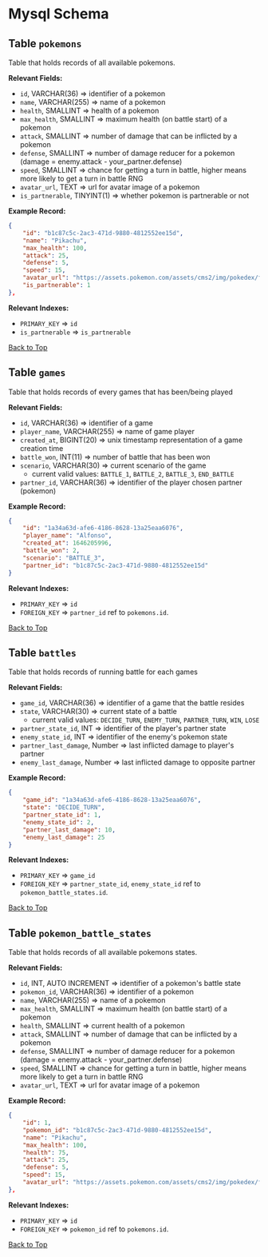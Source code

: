 # Mysql Schema

## Table `pokemons`

Table that holds records of all available pokemons.

**Relevant Fields:**

- `id`, VARCHAR(36) => identifier of a pokemon
- `name`, VARCHAR(255) => name of a pokemon
- `health`, SMALLINT => health of a pokemon
- `max_health`, SMALLINT => maximum health (on battle start) of a pokemon
- `attack`, SMALLINT => number of damage that can be inflicted by a pokemon
- `defense`, SMALLINT => number of damage reducer for a pokemon (damage = enemy.attack - your_partner.defense)
- `speed`, SMALLINT => chance for getting a turn in battle, higher means more likely to get a turn in battle RNG
- `avatar_url`, TEXT => url for avatar image of a pokemon
- `is_partnerable`, TINYINT(1) => whether pokemon is partnerable or not

**Example Record:**

```json
{
    "id": "b1c87c5c-2ac3-471d-9880-4812552ee15d",
    "name": "Pikachu",
    "max_health": 100,
    "attack": 25,
    "defense": 5,
    "speed": 15,
    "avatar_url": "https://assets.pokemon.com/assets/cms2/img/pokedex/full/025.png",
    "is_partnerable": 1
},
```

**Relevant Indexes:**

- `PRIMARY_KEY` => `id`
- `is_partnerable` => `is_partnerable`

[Back to Top](#mysql-schema)

## Table `games`

Table that holds records of every games that has been/being played

**Relevant Fields:**

- `id`, VARCHAR(36) => identifier of a game
- `player_name`, VARCHAR(255) => name of game player
- `created_at`, BIGINT(20) => unix timestamp representation of a game creation time
- `battle_won`, INT(11) => number of battle that has been won
- `scenario`, VARCHAR(30) => current scenario of the game
  - current valid values: `BATTLE_1`, `BATTLE_2`, `BATTLE_3`, `END_BATTLE`
- `partner_id`, VARCHAR(36) => identifier of the player chosen partner (pokemon)

**Example Record:**

```json
{
    "id": "1a34a63d-afe6-4186-8628-13a25eaa6076",
    "player_name": "Alfonso",
    "created_at": 1646205996,
    "battle_won": 2,
    "scenario": "BATTLE_3",
    "partner_id": "b1c87c5c-2ac3-471d-9880-4812552ee15d"
}
```

**Relevant Indexes:**

- `PRIMARY_KEY` => `id`
- `FOREIGN_KEY` => `partner_id` ref to `pokemons.id`.

[Back to Top](#mysql-schema)

## Table `battles`

Table that holds records of running battle for each games

**Relevant Fields:**

- `game_id`, VARCHAR(36) => identifier of a game that the battle resides
- `state`, VARCHAR(30) => current state of a battle
  - current valid values: `DECIDE_TURN`, `ENEMY_TURN`, `PARTNER_TURN`, `WIN`, `LOSE`
- `partner_state_id`, INT => identifier of the player's partner state
- `enemy_state_id`, INT => identifier of the enemy's pokemon state
- `partner_last_damage`, Number => last inflicted damage to player's partner
- `enemy_last_damage`, Number => last inflicted damage to opposite partner

**Example Record:**

```json
{
    "game_id": "1a34a63d-afe6-4186-8628-13a25eaa6076",
    "state": "DECIDE_TURN",
    "partner_state_id": 1,
    "enemy_state_id": 2,
    "partner_last_damage": 10,
    "enemy_last_damage": 25
}
```

**Relevant Indexes:**

- `PRIMARY_KEY` => `game_id`
- `FOREIGN_KEY` => `partner_state_id`, `enemy_state_id` ref to `pokemon_battle_states.id`.

[Back to Top](#mysql-schema)

## Table `pokemon_battle_states`

Table that holds records of all available pokemons states.

**Relevant Fields:**

- `id`, INT, AUTO INCREMENT => identifier of a pokemon's battle state
- `pokemon_id`, VARCHAR(36) => identifier of a pokemon
- `name`, VARCHAR(255) => name of a pokemon
- `max_health`, SMALLINT => maximum health (on battle start) of a pokemon
- `health`, SMALLINT => current health of a pokemon
- `attack`, SMALLINT => number of damage that can be inflicted by a pokemon
- `defense`, SMALLINT => number of damage reducer for a pokemon (damage = enemy.attack - your_partner.defense)
- `speed`, SMALLINT => chance for getting a turn in battle, higher means more likely to get a turn in battle RNG
- `avatar_url`, TEXT => url for avatar image of a pokemon

**Example Record:**

```json
{
    "id": 1,
    "pokemon_id": "b1c87c5c-2ac3-471d-9880-4812552ee15d",
    "name": "Pikachu",
    "max_health": 100,
    "health": 75,
    "attack": 25,
    "defense": 5,
    "speed": 15,
    "avatar_url": "https://assets.pokemon.com/assets/cms2/img/pokedex/full/025.png"
},
```

**Relevant Indexes:**

- `PRIMARY_KEY` => `id`
- `FOREIGN_KEY` => `pokemon_id` ref to `pokemons.id`.

[Back to Top](#mysql-schema)
